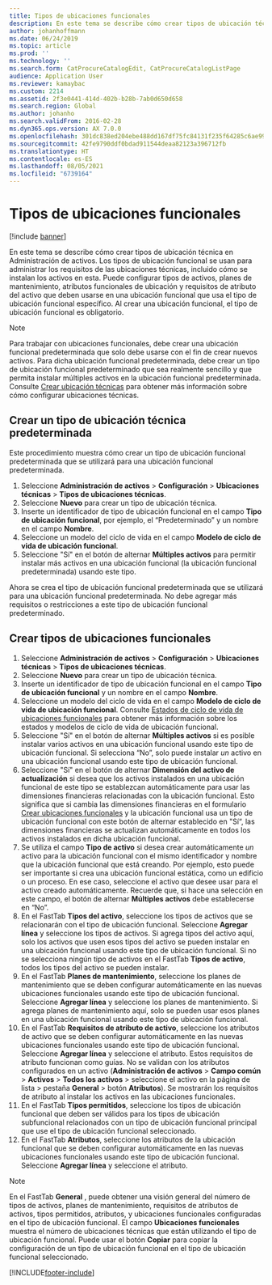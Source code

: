```yaml
---
title: Tipos de ubicaciones funcionales
description: En este tema se describe cómo crear tipos de ubicación técnica en Administración de activos.
author: johanhoffmann
ms.date: 06/24/2019
ms.topic: article
ms.prod: ''
ms.technology: ''
ms.search.form: CatProcureCatalogEdit, CatProcureCatalogListPage
audience: Application User
ms.reviewer: kamaybac
ms.custom: 2214
ms.assetid: 2f3e0441-414d-402b-b28b-7ab0d650d658
ms.search.region: Global
ms.author: johanho
ms.search.validFrom: 2016-02-28
ms.dyn365.ops.version: AX 7.0.0
ms.openlocfilehash: 301dc838ed204ebe488dd167df75fc84131f235f64285c6ae99c62ee1188362c
ms.sourcegitcommit: 42fe9790ddf0bdad911544deaa82123a396712fb
ms.translationtype: HT
ms.contentlocale: es-ES
ms.lasthandoff: 08/05/2021
ms.locfileid: "6739164"
---
```

# <a name="functional-location-types"></a>Tipos de ubicaciones funcionales

[!include [banner](../../includes/banner.md)]

 

En este tema se describe cómo crear tipos de ubicación técnica en Administración de activos. Los tipos de ubicación funcional se usan para administrar los requisitos de las ubicaciones técnicas, incluido cómo se instalan los activos en esta. Puede configurar tipos de activos, planes de mantenimiento, atributos funcionales de ubicación y requisitos de atributo del activo que deben usarse en una ubicación funcional que usa el tipo de ubicación funcional específico. Al crear una ubicación funcional, el tipo de ubicación funcional es obligatorio.

>[!NOTE] 
>Para trabajar con ubicaciones funcionales, debe crear una ubicación funcional predeterminada que solo debe usarse con el fin de crear nuevos activos. Para dicha ubicación funcional predeterminada, debe crear un tipo de ubicación funcional predeterminado que sea realmente sencillo y que permita instalar múltiples activos en la ubicación funcional predeterminada. Consulte [Crear ubicación técnicas](../functional-locations/create-functional-locations.md) para obtener más información sobre cómo configurar ubicaciones técnicas.

## <a name="create-a-default-functional-location-type"></a>Crear un tipo de ubicación técnica predeterminada

Este procedimiento muestra cómo crear un tipo de ubicación funcional predeterminada que se utilizará para una ubicación funcional predeterminada.

1. Seleccione **Administración de activos** > **Configuración** > **Ubicaciones técnicas** > **Tipos de ubicaciones técnicas**.
2. Seleccione **Nuevo** para crear un tipo de ubicación técnica.
3. Inserte un identificador de tipo de ubicación funcional en el campo **Tipo de ubicación funcional**, por ejemplo, el “Predeterminado” y un nombre en el campo **Nombre**.
4. Seleccione un modelo del ciclo de vida en el campo **Modelo de ciclo de vida de ubicación funcional**.
5. Seleccione "Sí" en el botón de alternar **Múltiples activos** para permitir instalar más activos en una ubicación funcional (la ubicación funcional predeterminada) usando este tipo.

Ahora se crea el tipo de ubicación funcional predeterminada que se utilizará para una ubicación funcional predeterminada. No debe agregar más requisitos o restricciones a este tipo de ubicación funcional predeterminado.


## <a name="create-functional-location-types"></a>Crear tipos de ubicaciones funcionales

1. Seleccione **Administración de activos** > **Configuración** > **Ubicaciones técnicas** > **Tipos de ubicaciones técnicas**.
2. Seleccione **Nuevo** para crear un tipo de ubicación técnica.
3. Inserte un identificador de tipo de ubicación funcional en el campo **Tipo de ubicación funcional** y un nombre en el campo **Nombre**.
4. Seleccione un modelo del ciclo de vida en el campo **Modelo de ciclo de vida de ubicación funcional**. Consulte [Estados de ciclo de vida de ubicaciones funcionales](../setup-for-functional-locations/functional-location-stages.md) para obtener más información sobre los estados y modelos de ciclo de vida de ubicación funcional.
5. Seleccione "Sí" en el botón de alternar **Múltiples activos** si es posible instalar varios activos en una ubicación funcional usando este tipo de ubicación funcional. Si selecciona “No”, solo puede instalar *un* activo en una ubicación funcional usando este tipo de ubicación funcional.
6. Seleccione "Sí" en el botón de alternar **Dimensión del activo de actualización** si desea que los activos instalados en una ubicación funcional de este tipo se establezcan automáticamente para usar las dimensiones financieras relacionadas con la ubicación funcional. Esto significa que si cambia las dimensiones financieras en el formulario [Crear ubicaciones funcionales](../functional-locations/create-functional-locations.md) y la ubicación funcional usa un tipo de ubicación funcional con este botón de alternar establecido en "Sí“, las dimensiones financieras se actualizan automáticamente en todos los activos instalados en dicha ubicación funcional.
7. Se utiliza el campo **Tipo de activo** si desea crear automáticamente *un* activo para la ubicación funcional con el mismo identificador y nombre que la ubicación funcional que está creando. Por ejemplo, esto puede ser importante si crea una ubicación funcional estática, como un edificio o un proceso. En ese caso, seleccione el activo que desee usar para el activo creado automáticamente. Recuerde que, si hace una selección en este campo, el botón de alternar **Múltiples activos** debe establecerse en “No”.
8. En el FastTab **Tipos del activo**, seleccione los tipos de activos que se relacionarán con el tipo de ubicación funcional. Seleccione **Agregar línea** y seleccione los tipos de activos. Si agrega tipos del activo aquí, solo los activos que usen esos tipos del activo se pueden instalar en una ubicación funcional usando este tipo de ubicación funcional. Si no se selecciona ningún tipo de activos en el FastTab **Tipos de activo**, todos los tipos del activo se pueden instalar.
9. En el FastTab **Planes de mantenimiento**, seleccione los planes de mantenimiento que se deben configurar automáticamente en las nuevas ubicaciones funcionales usando este tipo de ubicación funcional. Seleccione **Agregar línea** y seleccione los planes de mantenimiento. Si agrega planes de mantenimiento aquí, solo se pueden usar esos planes en una ubicación funcional usando este tipo de ubicación funcional.
10. En el FastTab **Requisitos de atributo de activo**, seleccione los atributos de activo que se deben configurar automáticamente en las nuevas ubicaciones funcionales usando este tipo de ubicación funcional. Seleccione **Agregar línea** y seleccione el atributo. Estos requisitos de atributo funcionan como guías. No se validan con los atributos configurados en un activo (**Administración de activos** > **Campo común** > **Activos** > **Todos los activos** > seleccione el activo en la página de lista > pestaña **General** > botón **Atributos**). Se mostrarán los requisitos de atributo al instalar los activos en las ubicaciones funcionales.
11. En el FastTab **Tipos permitidos**, seleccione los tipos de ubicación funcional que deben ser válidos para los tipos de ubicación subfuncional relacionados con un tipo de ubicación funcional principal que use el tipo de ubicación funcional seleccionado.
12. En el FastTab **Atributos**, seleccione los atributos de la ubicación funcional que se deben configurar automáticamente en las nuevas ubicaciones funcionales usando este tipo de ubicación funcional. Seleccione **Agregar línea** y seleccione el atributo.


>[!NOTE] 
>En el FastTab **General** , puede obtener una visión general del número de tipos de activos, planes de mantenimiento, requisitos de atributos de activos, tipos permitidos, atributos, y ubicaciones funcionales configuradas en el tipo de ubicación funcional. El campo **Ubicaciones funcionales** muestra el número de ubicaciones técnicas que están utilizando el tipo de ubicación funcional. Puede usar el botón **Copiar** para copiar la configuración de un tipo de ubicación funcional en el tipo de ubicación funcional seleccionado.


[!INCLUDE[footer-include](../../../includes/footer-banner.md)]